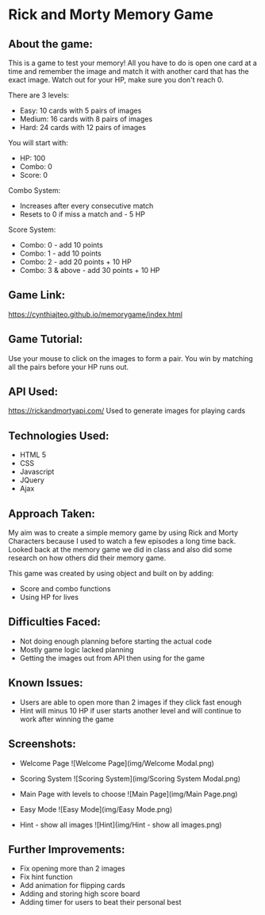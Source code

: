 # Rick and Morty Memory Game

## About the game:
This is a game to test your memory! All you have to do is open one card at a time and remember the image and match it with another card that has the exact image. Watch out for your HP, make sure you don't reach 0.

There are 3 levels:
* Easy: 10 cards with 5 pairs of images
* Medium: 16 cards with 8 pairs of images
* Hard: 24 cards with 12 pairs of images

You will start with:
* HP: 100
* Combo: 0
* Score: 0

Combo System:
* Increases after every consecutive match
* Resets to 0 if miss a match and - 5 HP

 Score System:
 * Combo: 0 - add 10 points
 * Combo: 1 - add 10 points 
 * Combo: 2 - add 20 points + 10 HP
 * Combo: 3 & above - add 30 points + 10 HP


## Game Link:
https://cynthiajteo.github.io/memorygame/index.html

## Game Tutorial:
Use your mouse to click on the images to form a pair. You win by matching all the pairs before your HP runs out.

## API Used:
https://rickandmortyapi.com/
Used to generate images for playing cards

## Technologies Used:
* HTML 5
* CSS
* Javascript
* JQuery
* Ajax

## Approach Taken:
My aim was to create a simple memory game by using Rick and Morty Characters because I used to watch a few episodes a long time back. Looked back at the memory game we did in class and also did some research on how others did their memory game. 

This game was created by using object and built on by adding:
* Score and combo functions
* Using HP for lives

## Difficulties Faced:
* Not doing enough planning before starting the actual code
* Mostly game logic lacked planning
* Getting the images out from API then using for the game

## Known Issues:
* Users are able to open more than 2 images if they click fast enough
* Hint will minus 10 HP if user starts another level and will continue to work after winning the game

## Screenshots:
* Welcome Page
![Welcome Page](img/Welcome Modal.png)

* Scoring System
![Scoring System](img/Scoring System Modal.png)

* Main Page with levels to choose
![Main Page](img/Main Page.png)

* Easy Mode
![Easy Mode](img/Easy Mode.png)

* Hint - show all images
![Hint](img/Hint - show all images.png)


## Further Improvements:
* Fix opening more than 2 images
* Fix hint function
* Add animation for flipping cards
* Adding and storing high score board
* Adding timer for users to beat their personal best
